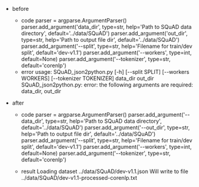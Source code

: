 + before    
    + code
      parser = argparse.ArgumentParser()
      parser.add_argument('data_dir', type=str, help='Path to SQuAD data directory', default='../data/SQuAD')
      parser.add_argument('out_dir', type=str, help='Path to output file dir', default='../data/SQuAD')
      parser.add_argument('--split', type=str, help='Filename for train/dev split',
                          default='dev-v1.1')
      parser.add_argument('--workers', type=int, default=None)
      parser.add_argument('--tokenizer', type=str, default='corenlp')
  + error
      usage: SQuAD_json2python.py [-h] [--split SPLIT] [--workers WORKERS]
                            [--tokenizer TOKENIZER]
                            data_dir out_dir
      SQuAD_json2python.py: error: the following arguments are required: data_dir, out_dir

+ after
    + code
      parser = argparse.ArgumentParser()
      parser.add_argument('--data_dir', type=str, help='Path to SQuAD data directory', default='../data/SQuAD')
      parser.add_argument('--out_dir', type=str, help='Path to output file dir', default='../data/SQuAD')
      parser.add_argument('--split', type=str, help='Filename for train/dev split',
                          default='dev-v1.1')
      parser.add_argument('--workers', type=int, default=None)
      parser.add_argument('--tokenizer', type=str, default='corenlp')
    
  + result
      Loading dataset ../data/SQuAD/dev-v1.1.json
      Will write to file ../data/SQuAD/dev-v1.1-processed-corenlp.txt
